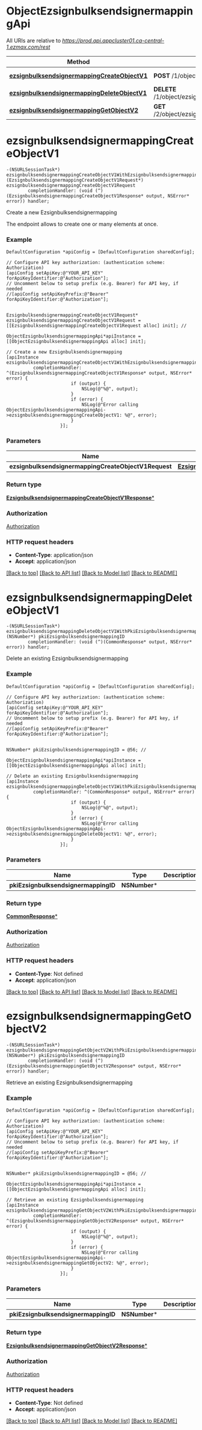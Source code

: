 # ObjectEzsignbulksendsignermappingApi

All URIs are relative to *https://prod.api.appcluster01.ca-central-1.ezmax.com/rest*

Method | HTTP request | Description
------------- | ------------- | -------------
[**ezsignbulksendsignermappingCreateObjectV1**](ObjectEzsignbulksendsignermappingApi.md#ezsignbulksendsignermappingcreateobjectv1) | **POST** /1/object/ezsignbulksendsignermapping | Create a new Ezsignbulksendsignermapping
[**ezsignbulksendsignermappingDeleteObjectV1**](ObjectEzsignbulksendsignermappingApi.md#ezsignbulksendsignermappingdeleteobjectv1) | **DELETE** /1/object/ezsignbulksendsignermapping/{pkiEzsignbulksendsignermappingID} | Delete an existing Ezsignbulksendsignermapping
[**ezsignbulksendsignermappingGetObjectV2**](ObjectEzsignbulksendsignermappingApi.md#ezsignbulksendsignermappinggetobjectv2) | **GET** /2/object/ezsignbulksendsignermapping/{pkiEzsignbulksendsignermappingID} | Retrieve an existing Ezsignbulksendsignermapping


# **ezsignbulksendsignermappingCreateObjectV1**
```objc
-(NSURLSessionTask*) ezsignbulksendsignermappingCreateObjectV1WithEzsignbulksendsignermappingCreateObjectV1Request: (EzsignbulksendsignermappingCreateObjectV1Request*) ezsignbulksendsignermappingCreateObjectV1Request
        completionHandler: (void (^)(EzsignbulksendsignermappingCreateObjectV1Response* output, NSError* error)) handler;
```

Create a new Ezsignbulksendsignermapping

The endpoint allows to create one or many elements at once.

### Example
```objc
DefaultConfiguration *apiConfig = [DefaultConfiguration sharedConfig];

// Configure API key authorization: (authentication scheme: Authorization)
[apiConfig setApiKey:@"YOUR_API_KEY" forApiKeyIdentifier:@"Authorization"];
// Uncomment below to setup prefix (e.g. Bearer) for API key, if needed
//[apiConfig setApiKeyPrefix:@"Bearer" forApiKeyIdentifier:@"Authorization"];


EzsignbulksendsignermappingCreateObjectV1Request* ezsignbulksendsignermappingCreateObjectV1Request = [[EzsignbulksendsignermappingCreateObjectV1Request alloc] init]; // 

ObjectEzsignbulksendsignermappingApi*apiInstance = [[ObjectEzsignbulksendsignermappingApi alloc] init];

// Create a new Ezsignbulksendsignermapping
[apiInstance ezsignbulksendsignermappingCreateObjectV1WithEzsignbulksendsignermappingCreateObjectV1Request:ezsignbulksendsignermappingCreateObjectV1Request
          completionHandler: ^(EzsignbulksendsignermappingCreateObjectV1Response* output, NSError* error) {
                        if (output) {
                            NSLog(@"%@", output);
                        }
                        if (error) {
                            NSLog(@"Error calling ObjectEzsignbulksendsignermappingApi->ezsignbulksendsignermappingCreateObjectV1: %@", error);
                        }
                    }];
```

### Parameters

Name | Type | Description  | Notes
------------- | ------------- | ------------- | -------------
 **ezsignbulksendsignermappingCreateObjectV1Request** | [**EzsignbulksendsignermappingCreateObjectV1Request***](EzsignbulksendsignermappingCreateObjectV1Request.md)|  | 

### Return type

[**EzsignbulksendsignermappingCreateObjectV1Response***](EzsignbulksendsignermappingCreateObjectV1Response.md)

### Authorization

[Authorization](../README.md#Authorization)

### HTTP request headers

 - **Content-Type**: application/json
 - **Accept**: application/json

[[Back to top]](#) [[Back to API list]](../README.md#documentation-for-api-endpoints) [[Back to Model list]](../README.md#documentation-for-models) [[Back to README]](../README.md)

# **ezsignbulksendsignermappingDeleteObjectV1**
```objc
-(NSURLSessionTask*) ezsignbulksendsignermappingDeleteObjectV1WithPkiEzsignbulksendsignermappingID: (NSNumber*) pkiEzsignbulksendsignermappingID
        completionHandler: (void (^)(CommonResponse* output, NSError* error)) handler;
```

Delete an existing Ezsignbulksendsignermapping



### Example
```objc
DefaultConfiguration *apiConfig = [DefaultConfiguration sharedConfig];

// Configure API key authorization: (authentication scheme: Authorization)
[apiConfig setApiKey:@"YOUR_API_KEY" forApiKeyIdentifier:@"Authorization"];
// Uncomment below to setup prefix (e.g. Bearer) for API key, if needed
//[apiConfig setApiKeyPrefix:@"Bearer" forApiKeyIdentifier:@"Authorization"];


NSNumber* pkiEzsignbulksendsignermappingID = @56; // 

ObjectEzsignbulksendsignermappingApi*apiInstance = [[ObjectEzsignbulksendsignermappingApi alloc] init];

// Delete an existing Ezsignbulksendsignermapping
[apiInstance ezsignbulksendsignermappingDeleteObjectV1WithPkiEzsignbulksendsignermappingID:pkiEzsignbulksendsignermappingID
          completionHandler: ^(CommonResponse* output, NSError* error) {
                        if (output) {
                            NSLog(@"%@", output);
                        }
                        if (error) {
                            NSLog(@"Error calling ObjectEzsignbulksendsignermappingApi->ezsignbulksendsignermappingDeleteObjectV1: %@", error);
                        }
                    }];
```

### Parameters

Name | Type | Description  | Notes
------------- | ------------- | ------------- | -------------
 **pkiEzsignbulksendsignermappingID** | **NSNumber***|  | 

### Return type

[**CommonResponse***](CommonResponse.md)

### Authorization

[Authorization](../README.md#Authorization)

### HTTP request headers

 - **Content-Type**: Not defined
 - **Accept**: application/json

[[Back to top]](#) [[Back to API list]](../README.md#documentation-for-api-endpoints) [[Back to Model list]](../README.md#documentation-for-models) [[Back to README]](../README.md)

# **ezsignbulksendsignermappingGetObjectV2**
```objc
-(NSURLSessionTask*) ezsignbulksendsignermappingGetObjectV2WithPkiEzsignbulksendsignermappingID: (NSNumber*) pkiEzsignbulksendsignermappingID
        completionHandler: (void (^)(EzsignbulksendsignermappingGetObjectV2Response* output, NSError* error)) handler;
```

Retrieve an existing Ezsignbulksendsignermapping



### Example
```objc
DefaultConfiguration *apiConfig = [DefaultConfiguration sharedConfig];

// Configure API key authorization: (authentication scheme: Authorization)
[apiConfig setApiKey:@"YOUR_API_KEY" forApiKeyIdentifier:@"Authorization"];
// Uncomment below to setup prefix (e.g. Bearer) for API key, if needed
//[apiConfig setApiKeyPrefix:@"Bearer" forApiKeyIdentifier:@"Authorization"];


NSNumber* pkiEzsignbulksendsignermappingID = @56; // 

ObjectEzsignbulksendsignermappingApi*apiInstance = [[ObjectEzsignbulksendsignermappingApi alloc] init];

// Retrieve an existing Ezsignbulksendsignermapping
[apiInstance ezsignbulksendsignermappingGetObjectV2WithPkiEzsignbulksendsignermappingID:pkiEzsignbulksendsignermappingID
          completionHandler: ^(EzsignbulksendsignermappingGetObjectV2Response* output, NSError* error) {
                        if (output) {
                            NSLog(@"%@", output);
                        }
                        if (error) {
                            NSLog(@"Error calling ObjectEzsignbulksendsignermappingApi->ezsignbulksendsignermappingGetObjectV2: %@", error);
                        }
                    }];
```

### Parameters

Name | Type | Description  | Notes
------------- | ------------- | ------------- | -------------
 **pkiEzsignbulksendsignermappingID** | **NSNumber***|  | 

### Return type

[**EzsignbulksendsignermappingGetObjectV2Response***](EzsignbulksendsignermappingGetObjectV2Response.md)

### Authorization

[Authorization](../README.md#Authorization)

### HTTP request headers

 - **Content-Type**: Not defined
 - **Accept**: application/json

[[Back to top]](#) [[Back to API list]](../README.md#documentation-for-api-endpoints) [[Back to Model list]](../README.md#documentation-for-models) [[Back to README]](../README.md)

